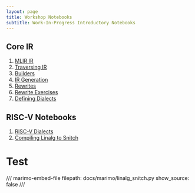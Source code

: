 ```yaml
---
layout: page
title: Workshop Notebooks
subtitle: Work-In-Progress Introductory Notebooks
---
```


## Core IR

1. [MLIR IR](./mlir_ir.md)
2. [Traversing IR](./traversing_ir.md)
3. [Builders](./builders.md)
4. [IR Generation](./ir_gen.md)
5. [Rewrites](./pattern_rewrites.md)
6. [Rewrite Exercises](./rewrite_exercises.md)
7. [Defining Dialects](./defining_dialects.md)

## RISC-V Notebooks

1. [RISC-V Dialects](./riscv_dialects.md)
2. [Compiling Linalg to Snitch](./linalg_snitch.md)

# Test

/// marimo-embed-file
    filepath: docs/marimo/linalg_snitch.py
    show_source: false
///
